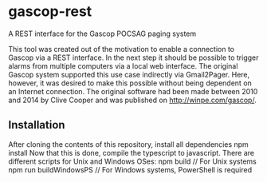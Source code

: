 # gascop-rest
A REST interface for the Gascop POCSAG paging system

This tool was created out of the motivation to enable a connection to Gascop via a REST interface. In the next step it should be possible to trigger alarms from multiple computers via a local web interface. The original Gascop system supported this use case indirectly via Gmail2Pager. Here, however, it was desired to make this possible without being dependent on an Internet connection.
The original software had been made between 2010 and 2014 by Clive Cooper and was published on http://winpe.com/gascop/.

## Installation
After cloning the contents of this repository, install all dependencies
    npm install
Now that this is done, compile the typescript to javascript. There are different scripts for Unix and Windows OSes:
    npm build  // For Unix systems
    npm run buildWindowsPS  // For Windows systems, PowerShell is required